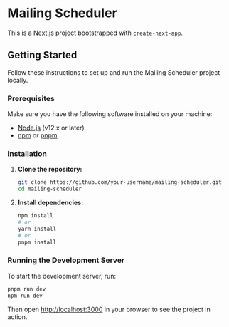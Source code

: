 # Mailing Scheduler

This is a [Next.js](https://nextjs.org) project bootstrapped with [`create-next-app`](https://nextjs.org/docs/app/api-reference/cli/create-next-app).

## Getting Started

Follow these instructions to set up and run the Mailing Scheduler project locally.

### Prerequisites

Make sure you have the following software installed on your machine:

- [Node.js](https://nodejs.org/) (v12.x or later)
- [npm](https://www.npmjs.com/) or [pnpm](https://pnpm.io/)

### Installation

1. **Clone the repository:**

   ```bash
   git clone https://github.com/your-username/mailing-scheduler.git
   cd mailing-scheduler
   ```

2. **Install dependencies:**
   ```bash
   npm install
   # or
   yarn install
   # or
   pnpm install
   ```

### Running the Development Server

To start the development server, run:

```bash
pnpm run dev
npm run dev
```

Then open [http://localhost:3000](http://localhost:3000) in your browser to see the project in action.
